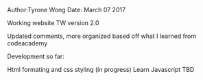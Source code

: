 Author:Tyrone Wong
Date: March 07 2017

Working website TW version 2.0



Updated comments, more organized
based off what I learned from codeacademy


Development so far:

Html formating and css styling (in progress)
Learn Javascript
TBD
